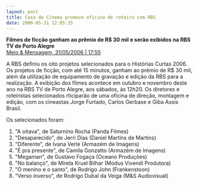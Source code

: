 ```yaml
---
layout: post
title: Casa de Cinema promove oficina de roteiro com RBS
date: 2006-05-31 12:05:35
---
```

**Filmes de ficção ganham ao prêmio de R$ 30 mil e serão exibidos na RBS TV de Porto Alegre**\
[Meio & Mensagem, 31/05/2006 | 17:55](http://www.meioemensagem.com.br/mmonline/jsp/Navega.jsp?pIdConteudo80876&OrId3)

A RBS definiu os oito projetos selecionados para o Histórias Curtas 2006. Os projetos de ficção, com até 15 minutos, ganham ao prêmio de R$ 30 mil, além da utilização de equipamento de gravação e edição da RBS para a realização. A exibição dos filmes acontece em outubro e novembro deste ano na RBS TV de Porto Alegre, aos sábados, às 12h20. Os diretores e roteiristas selecionados rticiparão de uma oficina de direção, montagem e edição, com os cineastas Jorge Furtado, Carlos Gerbase e Giba Assis Brasil.

Os selecionados foram:

1. "A oitava", de Saturnino Rocha (Panda Filmes)
2. "Desaparecido", de Jerri Dias (Daniel Martins de Martins)
3. "Diferente", de Ivana Verle (Armazém de Imagens)
4. "É pra presente", de Camila Gonzatto (Armazém de Imagens)
5. "Megaman", de Gustavo Fogaça (Oceano Produções)
6. "No balanço", de Mirela Kruel Bilhar (Modus Vivendi Produtora)
7. "O menino e o santo", de Rodrigo John (Frankenstoon)
8. "Verso inverso", de Rodrigo Dubal da Veiga (M&S Audiovisual)